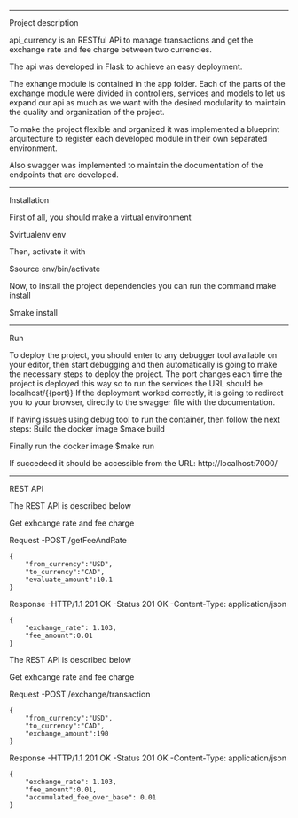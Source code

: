 _____________________
Project description

api_currency is an RESTful APi to manage transactions and get the exchange rate and fee charge between two currencies.

The api was developed in Flask to achieve an easy deployment.

The exhange module is contained in the app folder.
Each of the parts of the exchange module were divided in controllers, services and models to let us expand our api as much as we want with the desired modularity to maintain the quality and organization of the project.

To make the project flexible and organized it was implemented a blueprint arquitecture to register each developed module in their own separated environment.

Also swagger was implemented to maintain the documentation of the endpoints that are developed.
______________
Installation

First of all, you should make a virtual environment

$virtualenv env

Then, activate it with

$source env/bin/activate

Now, to install the project dependencies you can run the command make install

$make install

___________
Run

To deploy the project, you should enter to any debugger tool available on your editor, then start debugging and then automatically is going to make the necessary steps to deploy the project.
The port changes each time the project is deployed this way so to run the services the URL should be localhost/{{port}}
If the deployment worked correctly, it is going to redirect you to your browser, directly to the swagger file with the documentation.

If having issues using debug tool to run the container, then follow the next steps:
Build the docker image
$make build

Finally run the docker image
$make run

If succedeed it should be accessible from the URL: http://localhost:7000/

_______________
REST API

The REST API is described below

Get exhcange rate and fee charge

Request
    -POST /getFeeAndRate

    {
        "from_currency":"USD",
        "to_currency":"CAD",
        "evaluate_amount":10.1
    }

Response
    -HTTP/1.1 201 OK
    -Status 201 OK
    -Content-Type: application/json

    {
        "exchange_rate": 1.103, 
        "fee_amount":0.01
    }

The REST API is described below

Get exhcange rate and fee charge

Request
    -POST /exchange/transaction

    {
        "from_currency":"USD",
        "to_currency":"CAD",
        "exchange_amount":190
    }

Response
    -HTTP/1.1 201 OK
    -Status 201 OK
    -Content-Type: application/json

    {
        "exchange_rate": 1.103, 
        "fee_amount":0.01,
        "accumulated_fee_over_base": 0.01
    }

